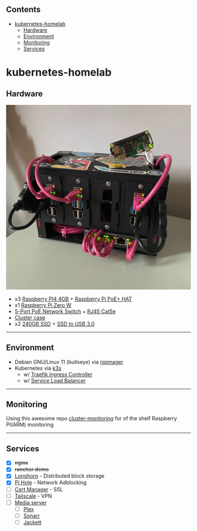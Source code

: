<!-- START doctoc generated TOC please keep comment here to allow auto update -->
<!-- DON'T EDIT THIS SECTION, INSTEAD RE-RUN doctoc TO UPDATE -->
## Contents

- [kubernetes-homelab](#kubernetes-homelab)
  - [Hardware](#hardware)
  - [Environment](#environment)
  - [Monitoring](#monitoring)
  - [Services](#services)

<!-- END doctoc generated TOC please keep comment here to allow auto update -->

# kubernetes-homelab
## Hardware
![](./.docs/pleiades.jpeg)
- x3 [Raspberry PI4 4GB](https://thepihut.com/products/raspberry-pi-4-model-b?variant=20064052740158&src=raspberrypi) + [Raspberry Pi PoE+ HAT](https://thepihut.com/products/raspberry-pi-poe-plus-hat?variant=39862446096579)
- x1 [Raspberry Pi Zero W](https://thepihut.com/products/raspberry-pi-zero-w)
- [5-Port PoE Network Switch](https://www.amazon.co.uk/dp/B08D9G7WPN?psc=1&ref=ppx_yo2ov_dt_b_product_details) + [RJ45 Cat5e](https://thepihut.com/products/rj45-cat5e-ethernet-lan-cable-2m-pink?variant=20063167709246#product-reviews)
- [Cluster case](https://thepihut.com/products/complete-enclosure-for-raspberry-pi-clusters)
- x2 [240GB SSD](https://www.amazon.co.uk/dp/B076Y374ZH?psc=1&ref=ppx_yo2ov_dt_b_product_details) + [SSD to USB 3.0](https://thepihut.com/products/ssd-to-usb-3-0-cable-for-raspberry-pi?variant=38191015559363)

---

## Environment
- Debian GNU/Linux 11 (bullseye) via [ripimager](https://github.com/raspberrypi/rpi-imager)
- Kubernetes via [k3s](https://k3s.io/)
  - w/ [Traefik Ingress Controller](https://docs.k3s.io/networking#traefik-ingress-controller)
  - w/ [Service Load Balancer](https://docs.k3s.io/networking#service-load-balancer)

---

## Monitoring

Using this awesome repo [cluster-monitoring](https://github.com/carlosedp/cluster-monitoring) for of the shelf Raspberry PI(ARM) monitoring

---
## Services
- [x] ~~nginx~~
- [x] ~~rancher demo~~
- [x] [Longhorn](https://longhorn.io/) - Distributed block storage
- [x] [Pi Hole](https://pi-hole.net/) - Network Adblocking
- [ ] [Cert Manager](https://cert-manager.io/docs/installation/) - SSL
- [ ] [Tailscale](https://tailscale.com/) - VPN
- [ ] [Media server](https://www.reddit.com/r/kubernetes/comments/rtiexk/k8smediaserveroperator_your_allinone_resource_for/)
  - [ ] [Plex](https://www.plex.tv/)
  - [ ] [Sonarr](https://sonarr.tv/)
  - [ ] [Jackett](https://github.com/Jackett/Jackett)
